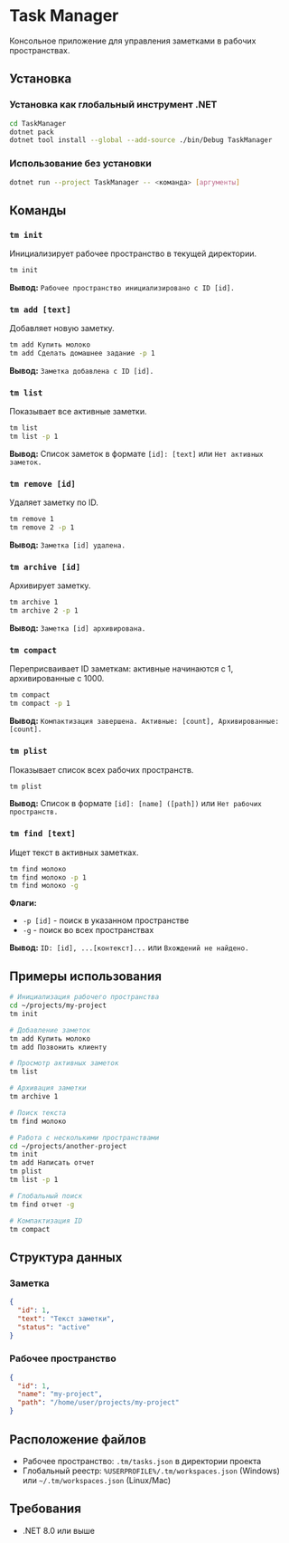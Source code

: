 # Task Manager

Консольное приложение для управления заметками в рабочих пространствах.

## Установка

### Установка как глобальный инструмент .NET

```bash
cd TaskManager
dotnet pack
dotnet tool install --global --add-source ./bin/Debug TaskManager
```

### Использование без установки

```bash
dotnet run --project TaskManager -- <команда> [аргументы]
```

## Команды

### `tm init`

Инициализирует рабочее пространство в текущей директории.

```bash
tm init
```

**Вывод:** `Рабочее пространство инициализировано с ID [id].`

### `tm add [text]`

Добавляет новую заметку.

```bash
tm add Купить молоко
tm add Сделать домашнее задание -p 1
```

**Вывод:** `Заметка добавлена с ID [id].`

### `tm list`

Показывает все активные заметки.

```bash
tm list
tm list -p 1
```

**Вывод:** Список заметок в формате `[id]: [text]` или `Нет активных заметок.`

### `tm remove [id]`

Удаляет заметку по ID.

```bash
tm remove 1
tm remove 2 -p 1
```

**Вывод:** `Заметка [id] удалена.`

### `tm archive [id]`

Архивирует заметку.

```bash
tm archive 1
tm archive 2 -p 1
```

**Вывод:** `Заметка [id] архивирована.`

### `tm compact`

Переприсваивает ID заметкам: активные начинаются с 1, архивированные с 1000.

```bash
tm compact
tm compact -p 1
```

**Вывод:** `Компактизация завершена. Активные: [count], Архивированные: [count].`

### `tm plist`

Показывает список всех рабочих пространств.

```bash
tm plist
```

**Вывод:** Список в формате `[id]: [name] ([path])` или `Нет рабочих пространств.`

### `tm find [text]`

Ищет текст в активных заметках.

```bash
tm find молоко
tm find молоко -p 1
tm find молоко -g
```

**Флаги:**
- `-p [id]` - поиск в указанном пространстве
- `-g` - поиск во всех пространствах

**Вывод:** `ID: [id], ...[контекст]...` или `Вхождений не найдено.`

## Примеры использования

```bash
# Инициализация рабочего пространства
cd ~/projects/my-project
tm init

# Добавление заметок
tm add Купить молоко
tm add Позвонить клиенту

# Просмотр активных заметок
tm list

# Архивация заметки
tm archive 1

# Поиск текста
tm find молоко

# Работа с несколькими пространствами
cd ~/projects/another-project
tm init
tm add Написать отчет
tm plist
tm list -p 1

# Глобальный поиск
tm find отчет -g

# Компактизация ID
tm compact
```

## Структура данных

### Заметка
```json
{
  "id": 1,
  "text": "Текст заметки",
  "status": "active"
}
```

### Рабочее пространство
```json
{
  "id": 1,
  "name": "my-project",
  "path": "/home/user/projects/my-project"
}
```

## Расположение файлов

- Рабочее пространство: `.tm/tasks.json` в директории проекта
- Глобальный реестр: `%USERPROFILE%/.tm/workspaces.json` (Windows) или `~/.tm/workspaces.json` (Linux/Mac)

## Требования

- .NET 8.0 или выше
